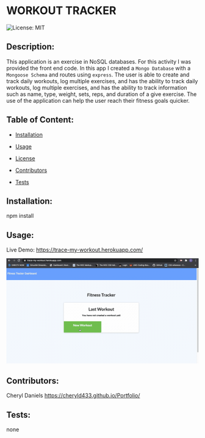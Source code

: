 # WORKOUT TRACKER

![License: MIT](https://img.shields.io/badge/License-MIT-brightgreen)

## Description: 
This application is an exercise in NoSQL databases. For this activity I was provided the front end code. In this app I created a `Mongo Database` with a `Mongoose Schema` and routes using `express`. The user is able to create and track daily workouts, log multiple exercises, and has the ability to track daily workouts, log multiple exercises, and has the ability to track information such as name, type, weight, sets, reps, and duration of a give exercise. The use of the application can help the user reach their fitness goals quicker. 

## Table of Content:
  * [Installation](#installation)

  * [Usage](#usage)

  * [License](#license)

  * [Contributors](#contributors)

  * [Tests](#tests)


## Installation:
npm install

## Usage:
Live Demo: https://trace-my-workout.herokuapp.com/

![demo](./public/img/demo.gif)

## Contributors:
Cheryl Daniels  https://cheryld433.github.io/Portfolio/

## Tests:
none




